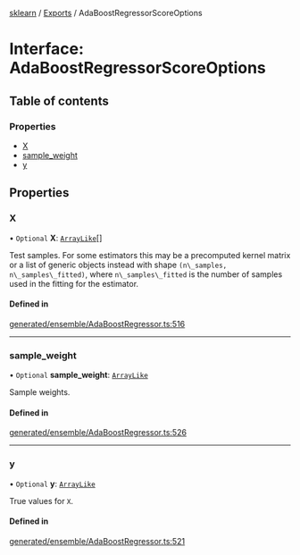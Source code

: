 [sklearn](../readme.md) / [Exports](../modules.md) / AdaBoostRegressorScoreOptions

# Interface: AdaBoostRegressorScoreOptions

## Table of contents

### Properties

- [X](AdaBoostRegressorScoreOptions.md#x)
- [sample\_weight](AdaBoostRegressorScoreOptions.md#sample_weight)
- [y](AdaBoostRegressorScoreOptions.md#y)

## Properties

### X

• `Optional` **X**: [`ArrayLike`](../modules.md#arraylike)[]

Test samples. For some estimators this may be a precomputed kernel matrix or a list of generic objects instead with shape `(n\_samples, n\_samples\_fitted)`, where `n\_samples\_fitted` is the number of samples used in the fitting for the estimator.

#### Defined in

[generated/ensemble/AdaBoostRegressor.ts:516](https://github.com/transitive-bullshit/scikit-learn-ts/blob/367336a/packages/sklearn/src/generated/ensemble/AdaBoostRegressor.ts#L516)

___

### sample\_weight

• `Optional` **sample\_weight**: [`ArrayLike`](../modules.md#arraylike)

Sample weights.

#### Defined in

[generated/ensemble/AdaBoostRegressor.ts:526](https://github.com/transitive-bullshit/scikit-learn-ts/blob/367336a/packages/sklearn/src/generated/ensemble/AdaBoostRegressor.ts#L526)

___

### y

• `Optional` **y**: [`ArrayLike`](../modules.md#arraylike)

True values for `X`.

#### Defined in

[generated/ensemble/AdaBoostRegressor.ts:521](https://github.com/transitive-bullshit/scikit-learn-ts/blob/367336a/packages/sklearn/src/generated/ensemble/AdaBoostRegressor.ts#L521)
